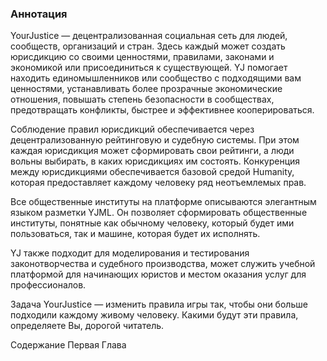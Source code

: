 ### <a id="an-abstract"></a>Аннотация

YourJustice — децентрализованная социальная сеть для людей, сообществ, организаций и стран. Здесь каждый может создать юрисдикцию со своими ценностями, правилами, законами и экономикой или присоединиться к существующей.
YJ помогает находить единомышленников или сообщество с подходящими вам ценностями, устанавливать более прозрачные экономические отношения, повышать степень безопасности в сообществах, предотвращать конфликты, быстрее и эффективнее кооперироваться.

Соблюдение правил юрисдикций обеспечивается через децентрализованную рейтинговую и судебную системы. При этом каждая юрисдикция может сформировать свои рейтинги, а люди вольны выбирать, в каких юрисдикциях им состоять.
Конкуренция между юрисдикциями обеспечивается базовой средой Humanity, которая предоставляет каждому человеку ряд неотъемлемых прав.

Все общественные институты на платформе описываются элегантным языком разметки YJML. Он позволяет сформировать общественные институты, понятные как обычному человеку, который будет ими пользоваться, так и машине, которая будет их исполнять.

YJ также подходит для моделирования и тестирования законотворчества и судебного производства, может служить учебной платформой для начинающих юристов и местом оказания услуг для профессионалов.

Задача YourJustice — изменить правила игры так, чтобы они больше подходили каждому живому человеку. Какими будут эти правила, определяете Вы, дорогой читатель.

<WhitepaperNav>
  <Link type="inner" href="/whitepaper/"><span>Содержание</span></Link>
  <Link type="inner" href="/whitepaper/chapter-one"><span>Первая Глава</span></Link>
</WhitepaperNav>
